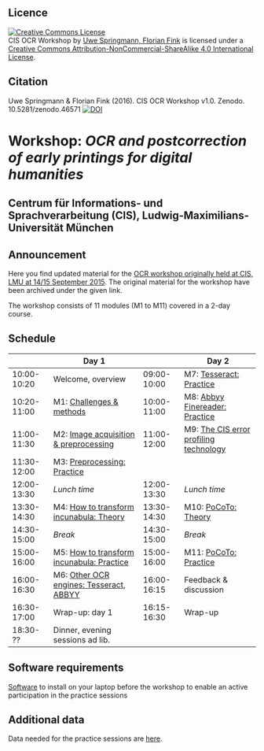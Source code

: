<!-- zuletzt akualisiert: -->
<!-- 2016-02-23, Uwe Springmann -->

## Licence
<a rel="license" href="http://creativecommons.org/licenses/by-nc-sa/4.0/"><img alt="Creative Commons License" style="border-width:0" src="https://i.creativecommons.org/l/by-nc-sa/4.0/88x31.png" /></a><br /><span xmlns:dct="http://purl.org/dc/terms/" href="http://purl.org/dc/dcmitype/Dataset" property="dct:title" rel="dct:type">CIS OCR Workshop</span> by <a xmlns:cc="http://creativecommons.org/ns#" href="https://github.com/cisocrgroup/OCR-Workshop" property="cc:attributionName" rel="cc:attributionURL">Uwe Springmann, Florian Fink</a> is licensed under a <a rel="license" href="http://creativecommons.org/licenses/by-nc-sa/4.0/">Creative Commons Attribution-NonCommercial-ShareAlike 4.0 International License</a>.


## Citation
Uwe Springmann & Florian Fink (2016). CIS OCR Workshop v1.0. Zenodo. 10.5281/zenodo.46571
[![DOI](https://zenodo.org/badge/20598/cisocrgroup/OCR-Workshop.svg)](https://zenodo.org/badge/latestdoi/20598/cisocrgroup/OCR-Workshop)

# Workshop: *OCR and postcorrection of early printings for digital humanities*

## Centrum für Informations- und Sprachverarbeitung (CIS), Ludwig-Maximilians-Universität München

## Announcement
Here you find updated material for the [OCR workshop originally held at CIS, LMU at 14/15 September 2015][ocrworkshop]. The original material for the workshop have been archived under the given link.

[ocrworkshop]: http://www.cis.lmu.de/ocrworkshop

The workshop consists of 11 modules (M1 to M11) covered in a 2-day course.

## Schedule


|           |                                         Day 1|           |                                        Day 2|
|-----------|----------------------------------------------|-----------|---------------------------------------------|
|10:00-10:20|                            Welcome, overview |09:00-10:00|                M7: [Tesseract: Practice][m7]|
|10:20-11:00|                M1: [Challenges & methods][m1]|10:00-11:00|         M8: [Abbyy Finereader: Practice][m8]|
|11:00-11:30|   M2: [Image acquisition & preprocessing][m2]|11:00-12:00| M9: [The CIS error profiling technology][m9]|
|11:30-12:00|             M3: [Preprocessing: Practice][m3]|           |                                             |
|12:00-13:30|                                  *Lunch time*|12:00-13:30|                                 *Lunch time*|
|13:30-14:30| M4: [How to transform incunabula: Theory][m4]|13:30-14:30|                   M10: [PoCoTo: Theory][m10]|
|14:30-15:00|                                       *Break*|14:30-15:00|                                      *Break*|
|15:00-16:00|M5: [How to transform incunabula: Practice][m5]|15:00-16:00|                      M11: [PoCoTo: Practice][m11]|
|16:00-16:30|  M6: [Other OCR engines: Tesseract, ABBYY][m6]|16:00-16:15|                       Feedback & discussion|
|16:30-17:00|                                 Wrap-up: day 1|16:15-16:30|                                     Wrap-up|
|18:30- ??|                 Dinner, evening sessions ad lib.|                                                        |

 
[m1]: https://github.com/cisocrgroup/OCR-Workshop/tree/master/presentations/m1-challenges.md
[m2]: https://github.com/cisocrgroup/OCR-Workshop/tree/master/presentations/m2-preprocessing.md
[m3]: https://github.com/cisocrgroup/OCR-Workshop/tree/master/presentations/m3-preprocessing-practice.md
[m4]: https://github.com/cisocrgroup/OCR-Workshop/tree/master/presentations/m4-incunabula.md
[m5]: https://github.com/cisocrgroup/OCR-Workshop/tree/master/presentations/m5-incunabula-practice.md
[m6]: https://github.com/cisocrgroup/OCR-Workshop/tree/master/presentations/m6-abbyy-tesseract.md
[m7]: https://github.com/cisocrgroup/OCR-Workshop/tree/master/presentations/m7-tesseract-practice.md
[m8]: https://github.com/cisocrgroup/OCR-Workshop/tree/master/presentations/m8-abbyy-practice.md
[m9]: https://github.com/cisocrgroup/OCR-Workshop/tree/master/presentations/m9-CIS-profiling.md
[m10]: https://github.com/cisocrgroup/OCR-Workshop/tree/master/presentations/m10-pocoto.md
[m11]: https://github.com/cisocrgroup/OCR-Workshop/tree/master/presentations/m11-pocoto-practice.md

## Software requirements
[Software][software] to install on your laptop before the workshop to enable an active participation in the practice sessions

[software]: https://github.com/cisocrgroup/OCR-Workshop/tree/master/presentations/m0-software.md

## Additional data
Data needed for the practice sessions are [here][data].
 
[data]: https://github.com/cisocrgroup/OCR-Workshop/tree/master/data
